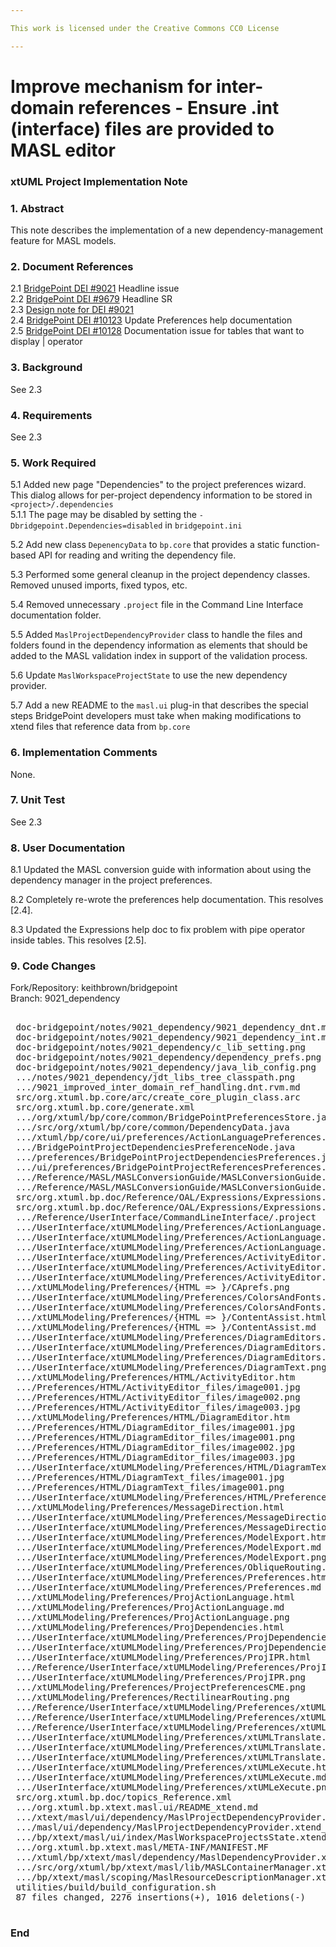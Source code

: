 ```yaml
---

This work is licensed under the Creative Commons CC0 License

---
```


# Improve mechanism for inter-domain references - Ensure .int (interface) files are provided to MASL editor  
### xtUML Project Implementation Note

### 1. Abstract

This note describes the implementation of a new dependency-management feature for
MASL models.  

### 2. Document References

<a id="2.1"></a>2.1 [BridgePoint DEI #9021](https://support.onefact.net/issues/9021) Headline issue    
<a id="2.2"></a>2.2 [BridgePoint DEI #9679](https://support.onefact.net/issues/9679) Headline SR    
<a id="2.3"></a>2.3 [Design note for DEI #9021](9021_dependency.md)      
<a id="2.4"></a>2.4 [BridgePoint DEI #10123](https://support.onefact.net/issues/10123) Update Preferences help documentation    
<a id="2.5"></a>2.5 [BridgePoint DEI #10128](https://support.onefact.net/issues/10128) Documentation issue for tables that want to display | operator  

### 3. Background

See 2.3  

### 4. Requirements

See 2.3   

### 5. Work Required

5.1  Added new page "Dependencies" to the project preferences wizard.  This dialog
allows for per-project dependency information to be stored in `<project>/.dependencies`  
5.1.1  The page may be disabled by setting the `-Dbridgepoint.Dependencies=disabled` in 
`bridgepoint.ini`  

5.2  Add new class `DepenencyData` to `bp.core` that provides a static function-based
API for reading and writing the dependency file.  

5.3  Performed some general cleanup in the project dependency classes.  Removed unused
imports, fixed typos, etc.  

5.4  Removed unnecessary `.project` file in the Command Line Interface documentation folder.  

5.5  Added `MaslProjectDependencyProvider` class to handle the files and folders found in
the dependency information as elements that should be added to the MASL validation index
in support of the validation process.   

5.6  Update `MaslWorkspaceProjectState` to use the new dependency provider.  

5.7  Add a new README to the `masl.ui` plug-in that describes the special steps 
BridgePoint developers must take when making modifications to xtend files that reference
data from `bp.core`  


### 6. Implementation Comments

None.  

### 7. Unit Test

See 2.3  

### 8. User Documentation

8.1  Updated the MASL conversion guide with information about using the dependency
manager in the project preferences.  

8.2  Completely re-wrote the preferences help documentation.  This resolves [2.4].  

8.3  Updated the Expressions help doc to fix problem with pipe operator inside tables. 
This resolves [2.5].  

### 9. Code Changes

Fork/Repository: keithbrown/bridgepoint   
Branch: 9021_dependency

<pre>

 doc-bridgepoint/notes/9021_dependency/9021_dependency_dnt.md     | 249 ++++++++++++++++++++++++++
 doc-bridgepoint/notes/9021_dependency/9021_dependency_int.md     |  86 +++++++++
 doc-bridgepoint/notes/9021_dependency/c_lib_setting.png          | Bin 0 -> 175154 bytes
 doc-bridgepoint/notes/9021_dependency/dependency_prefs.png       | Bin 0 -> 171660 bytes
 doc-bridgepoint/notes/9021_dependency/java_lib_config.png        | Bin 0 -> 120437 bytes
 .../notes/9021_dependency/jdt_libs_tree_classpath.png            | Bin 0 -> 116588 bytes
 .../9021_improved_inter_domain_ref_handling.dnt.rvm.md           |  60 +++++++
 src/org.xtuml.bp.core/arc/create_core_plugin_class.arc           |  11 +-
 src/org.xtuml.bp.core/generate.xml                               |   1 +
 .../org/xtuml/bp/core/common/BridgePointPreferencesStore.java    |   2 +-
 .../src/org/xtuml/bp/core/common/DependencyData.java             | 146 ++++++++++++++++
 .../xtuml/bp/core/ui/preferences/ActionLanguagePreferences.java  |  10 --
 .../BridgePointProjectDependenciesPreferenceNode.java            |  21 +++
 .../preferences/BridgePointProjectDependenciesPreferences.java   | 209 ++++++++++++++++++++++
 .../ui/preferences/BridgePointProjectReferencesPreferences.java  |  13 --
 .../Reference/MASL/MASLConversionGuide/MASLConversionGuide.html  |  10 +-
 .../Reference/MASL/MASLConversionGuide/MASLConversionGuide.md    |  13 +-
 src/org.xtuml.bp.doc/Reference/OAL/Expressions/Expressions.html  |  16 +-
 src/org.xtuml.bp.doc/Reference/OAL/Expressions/Expressions.md    |  12 +-
 .../Reference/UserInterface/CommandLineInterface/.project        |  11 --
 .../UserInterface/xtUMLModeling/Preferences/ActionLanguage.html  |  74 ++++++++
 .../UserInterface/xtUMLModeling/Preferences/ActionLanguage.md    |  80 +++++++++
 .../UserInterface/xtUMLModeling/Preferences/ActionLanguage.png   | Bin 0 -> 99905 bytes
 .../UserInterface/xtUMLModeling/Preferences/ActivityEditor.html  |  29 +++
 .../UserInterface/xtUMLModeling/Preferences/ActivityEditor.md    |  18 ++
 .../UserInterface/xtUMLModeling/Preferences/ActivityEditor.png   | Bin 0 -> 93634 bytes
 .../xtUMLModeling/Preferences/{HTML => }/CAprefs.png             | Bin
 .../UserInterface/xtUMLModeling/Preferences/ColorsAndFonts.html  |  22 +++
 .../UserInterface/xtUMLModeling/Preferences/ColorsAndFonts.md    |  11 ++
 .../xtUMLModeling/Preferences/{HTML => }/ContentAssist.html      |  24 ++-
 .../xtUMLModeling/Preferences/{HTML => }/ContentAssist.md        |   0
 .../UserInterface/xtUMLModeling/Preferences/DiagramEditors.html  |  65 +++++++
 .../UserInterface/xtUMLModeling/Preferences/DiagramEditors.md    |  47 +++++
 .../UserInterface/xtUMLModeling/Preferences/DiagramEditors.png   | Bin 0 -> 76776 bytes
 .../UserInterface/xtUMLModeling/Preferences/DiagramText.png      | Bin 0 -> 107427 bytes
 .../xtUMLModeling/Preferences/HTML/ActivityEditor.htm            | 258 ---------------------------
 .../Preferences/HTML/ActivityEditor_files/image001.jpg           | Bin 54456 -> 0 bytes
 .../Preferences/HTML/ActivityEditor_files/image002.png           | Bin 39818 -> 0 bytes
 .../Preferences/HTML/ActivityEditor_files/image003.jpg           | Bin 57726 -> 0 bytes
 .../xtUMLModeling/Preferences/HTML/DiagramEditor.htm             | 232 ------------------------
 .../Preferences/HTML/DiagramEditor_files/image001.jpg            | Bin 53681 -> 0 bytes
 .../Preferences/HTML/DiagramEditor_files/image001.png            | Bin 35066 -> 0 bytes
 .../Preferences/HTML/DiagramEditor_files/image002.jpg            | Bin 62041 -> 0 bytes
 .../Preferences/HTML/DiagramEditor_files/image003.jpg            | Bin 51198 -> 0 bytes
 .../UserInterface/xtUMLModeling/Preferences/HTML/DiagramText.htm | 231 ------------------------
 .../Preferences/HTML/DiagramText_files/image001.jpg              | Bin 49249 -> 0 bytes
 .../Preferences/HTML/DiagramText_files/image001.png              | Bin 38103 -> 0 bytes
 .../UserInterface/xtUMLModeling/Preferences/HTML/Preferences.htm | 208 ----------------------
 .../xtUMLModeling/Preferences/MessageDirection.html              |  23 +++
 .../UserInterface/xtUMLModeling/Preferences/MessageDirection.md  |  12 ++
 .../UserInterface/xtUMLModeling/Preferences/MessageDirection.png | Bin 0 -> 56003 bytes
 .../UserInterface/xtUMLModeling/Preferences/ModelExport.html     |  28 +++
 .../UserInterface/xtUMLModeling/Preferences/ModelExport.md       |  20 +++
 .../UserInterface/xtUMLModeling/Preferences/ModelExport.png      | Bin 0 -> 56023 bytes
 .../UserInterface/xtUMLModeling/Preferences/ObliqueRouting.png   | Bin 0 -> 13631 bytes
 .../UserInterface/xtUMLModeling/Preferences/Preferences.html     |  47 +++++
 .../UserInterface/xtUMLModeling/Preferences/Preferences.md       |  34 ++++
 .../xtUMLModeling/Preferences/ProjActionLanguage.html            |  33 ++++
 .../xtUMLModeling/Preferences/ProjActionLanguage.md              |  22 +++
 .../xtUMLModeling/Preferences/ProjActionLanguage.png             | Bin 0 -> 55725 bytes
 .../xtUMLModeling/Preferences/ProjDependencies.html              |  32 ++++
 .../UserInterface/xtUMLModeling/Preferences/ProjDependencies.md  |  25 +++
 .../UserInterface/xtUMLModeling/Preferences/ProjDependencies.png | Bin 0 -> 81965 bytes
 .../UserInterface/xtUMLModeling/Preferences/ProjIPR.html         |  38 ++++
 .../Reference/UserInterface/xtUMLModeling/Preferences/ProjIPR.md |  35 ++++
 .../UserInterface/xtUMLModeling/Preferences/ProjIPR.png          | Bin 0 -> 66756 bytes
 .../xtUMLModeling/Preferences/ProjectPreferencesCME.png          | Bin 0 -> 36606 bytes
 .../xtUMLModeling/Preferences/RectilinearRouting.png             | Bin 0 -> 13166 bytes
 .../Reference/UserInterface/xtUMLModeling/Preferences/xtUML.html |  51 ++++++
 .../Reference/UserInterface/xtUMLModeling/Preferences/xtUML.md   |  59 +++++++
 .../Reference/UserInterface/xtUMLModeling/Preferences/xtUML.png  | Bin 0 -> 87229 bytes
 .../UserInterface/xtUMLModeling/Preferences/xtUMLTranslate.html  |  23 +++
 .../UserInterface/xtUMLModeling/Preferences/xtUMLTranslate.md    |  12 ++
 .../UserInterface/xtUMLModeling/Preferences/xtUMLTranslate.png   | Bin 0 -> 54954 bytes
 .../UserInterface/xtUMLModeling/Preferences/xtUMLeXecute.html    |  41 +++++
 .../UserInterface/xtUMLModeling/Preferences/xtUMLeXecute.md      |  34 ++++
 .../UserInterface/xtUMLModeling/Preferences/xtUMLeXecute.png     | Bin 0 -> 73463 bytes
 src/org.xtuml.bp.doc/topics_Reference.xml                        |  23 ++-
 .../org.xtuml.bp.xtext.masl.ui/README_xtend.md                   |  25 +++
 .../xtext/masl/ui/dependency/MaslProjectDependencyProvider.java  | 272 +++++++++++++++++++++++++++++
 .../masl/ui/dependency/MaslProjectDependencyProvider.xtend_      | 112 ++++++++++++
 .../bp/xtext/masl/ui/index/MaslWorkspaceProjectsState.xtend      |  20 ++-
 .../org.xtuml.bp.xtext.masl/META-INF/MANIFEST.MF                 |   1 +
 .../xtuml/bp/xtext/masl/dependency/MaslDependencyProvider.xtend  |  70 ++++++++
 .../src/org/xtuml/bp/xtext/masl/lib/MASLContainerManager.xtend   |   8 +
 .../bp/xtext/masl/scoping/MaslResourceDescriptionManager.xtend   |  18 +-
 utilities/build/build_configuration.sh                           |   5 +-
 87 files changed, 2276 insertions(+), 1016 deletions(-)
 
</pre>

### End

